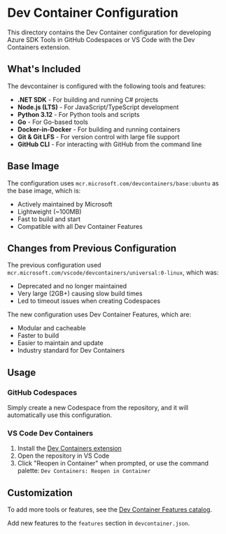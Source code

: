 # Dev Container Configuration

This directory contains the Dev Container configuration for developing Azure SDK Tools in GitHub Codespaces or VS Code with the Dev Containers extension.

## What's Included

The devcontainer is configured with the following tools and features:

- **.NET SDK** - For building and running C# projects
- **Node.js (LTS)** - For JavaScript/TypeScript development
- **Python 3.12** - For Python tools and scripts
- **Go** - For Go-based tools
- **Docker-in-Docker** - For building and running containers
- **Git & Git LFS** - For version control with large file support
- **GitHub CLI** - For interacting with GitHub from the command line

## Base Image

The configuration uses `mcr.microsoft.com/devcontainers/base:ubuntu` as the base image, which is:
- Actively maintained by Microsoft
- Lightweight (~100MB)
- Fast to build and start
- Compatible with all Dev Container Features

## Changes from Previous Configuration

The previous configuration used `mcr.microsoft.com/vscode/devcontainers/universal:0-linux`, which was:
- Deprecated and no longer maintained
- Very large (2GB+) causing slow build times
- Led to timeout issues when creating Codespaces

The new configuration uses Dev Container Features, which are:
- Modular and cacheable
- Faster to build
- Easier to maintain and update
- Industry standard for Dev Containers

## Usage

### GitHub Codespaces
Simply create a new Codespace from the repository, and it will automatically use this configuration.

### VS Code Dev Containers
1. Install the [Dev Containers extension](https://marketplace.visualstudio.com/items?itemName=ms-vscode-remote.remote-containers)
2. Open the repository in VS Code
3. Click "Reopen in Container" when prompted, or use the command palette: `Dev Containers: Reopen in Container`

## Customization

To add more tools or features, see the [Dev Container Features catalog](https://containers.dev/features).

Add new features to the `features` section in `devcontainer.json`.
